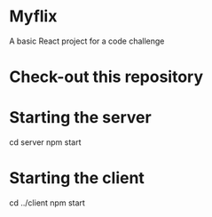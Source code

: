 # Myflix
A basic React project for a code challenge

# Check-out this repository

# Starting the server
cd server
npm start

# Starting the client
cd ../client
npm start